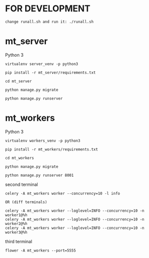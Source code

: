 # FOR DEVELOPMENT
```
change runall.sh and run it: ./runall.sh
```

# mt_server

Python 3
```
virtualenv server_venv -p python3
```
```
pip install -r mt_server/requirements.txt
```
```
cd mt_server
```
```
python manage.py migrate
```
```
python manage.py runserver
```

# mt_workers

Python 3
```
virtualenv workers_venv -p python3
```
```
pip install -r mt_workers/requirements.txt
```
```
cd mt_workers
```
```
python manage.py migrate
```
```
python manage.py runserver 8001
```

second terminal
```
celery -A mt_workers worker --concurrency=10 -l info

OR (diff terminals)

celery -A mt_workers worker --loglevel=INFO --concurrency=10 -n worker1@%h
celery -A mt_workers worker --loglevel=INFO --concurrency=10 -n worker2@%h
celery -A mt_workers worker --loglevel=INFO --concurrency=10 -n worker3@%h
```
third terminal
```
flower -A mt_workers --port=5555
```
